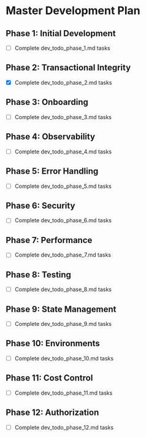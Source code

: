 # Master Development Plan

## Phase 1: Initial Development
- [ ] Complete dev_todo_phase_1.md tasks

## Phase 2: Transactional Integrity
- [x] Complete dev_todo_phase_2.md tasks

## Phase 3: Onboarding
- [ ] Complete dev_todo_phase_3.md tasks

## Phase 4: Observability
- [ ] Complete dev_todo_phase_4.md tasks

## Phase 5: Error Handling
- [ ] Complete dev_todo_phase_5.md tasks

## Phase 6: Security
- [ ] Complete dev_todo_phase_6.md tasks

## Phase 7: Performance
- [ ] Complete dev_todo_phase_7.md tasks

## Phase 8: Testing
- [ ] Complete dev_todo_phase_8.md tasks

## Phase 9: State Management
- [ ] Complete dev_todo_phase_9.md tasks

## Phase 10: Environments
- [ ] Complete dev_todo_phase_10.md tasks

## Phase 11: Cost Control
- [ ] Complete dev_todo_phase_11.md tasks

## Phase 12: Authorization
- [ ] Complete dev_todo_phase_12.md tasks